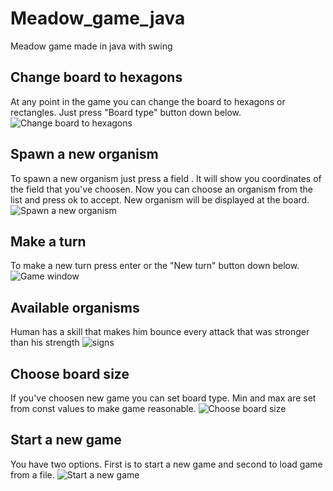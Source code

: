 # Meadow_game_java
Meadow game made in java with swing 

## Change board to hexagons
At any point in the game you can change the board to hexagons or rectangles. Just press "Board type" button down below. 
![Change board to hexagons](https://user-images.githubusercontent.com/43093880/59157108-531a9a00-8aa5-11e9-90d1-d437c88c2eaf.png)
## Spawn a new organism
To spawn a new organism just press a field . It will show you coordinates of the field that you've choosen. Now you can choose an organism from the list and press ok to accept. New organism will be displayed at the board.
![Spawn a new organism](https://user-images.githubusercontent.com/43093880/59157041-87418b00-8aa4-11e9-8f75-d701121cbf74.png)
## Make a turn
To make a new turn press enter or the "New turn" button down below.
![Game window](https://user-images.githubusercontent.com/43093880/59157042-87418b00-8aa4-11e9-8620-6c1462722552.png)
## Available organisms
Human has a skill that makes him bounce every attack that was stronger than his strength
![signs](https://user-images.githubusercontent.com/43093880/59157133-b3114080-8aa5-11e9-8e8e-5709d09c810f.png)
## Choose board size
If you've choosen new game you can set board type. Min and max are set from const values to make game reasonable.
![Choose board size](https://user-images.githubusercontent.com/43093880/59157039-87418b00-8aa4-11e9-8fa1-8b556594f204.png)
## Start a new game
You have two options. First is to start a new game and second to load game from a file.
![Start a new game](https://user-images.githubusercontent.com/43093880/59157040-87418b00-8aa4-11e9-80c5-82d4174d9881.png)
